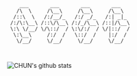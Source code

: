 ```

    ___       ___       ___       ___   
   /\  \     /\__\     /\__\     /\__\  
  /::\  \   /:/__/_   /:/ _/_   /:| _|_ 
 /:/\:\__\ /::\/\__\ /:/_/\__\ /::|/\__\
 \:\ \/__/ \/\::/  / \:\/:/  / \/|::/  /
  \:\__\     /:/  /   \::/  /    |:/  / 
   \/__/     \/__/     \/__/     \/__/  
 
                                             
```



![CHUN's github stats](https://github-readme-stats.vercel.app/api?username=0x-CHUN&theme=dark&show_icons=true)
